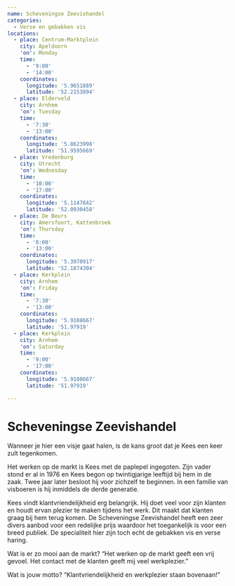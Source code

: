 ```yaml
---
name: Scheveningse Zeevishandel
categories:
  - Verse en gebakken vis
locations:
  - place: Centrum-Marktplein
    city: Apeldoorn
    'on': Monday
    time:
      - '9:00'
      - '14:00'
    coordinates:
      longitude: '5.9651889'
      latitude: '52.2153894'
  - place: Elderveld
    city: Arnhem
    'on': Tuesday
    time:
      - '7:30'
      - '13:00'
    coordinates:
      longitude: '5.8623998'
      latitude: '51.9595669'
  - place: Vredenburg
    city: Utrecht
    'on': Wednesday
    time:
      - '10:00'
      - '17:00'
    coordinates:
      longitude: '5.1147842'
      latitude: '52.0930458'
  - place: De Beurs
    city: Amersfoort, Kattenbroek
    'on': Thursday
    time:
      - '8:00'
      - '13:00'
    coordinates:
      longitude: '5.3970917'
      latitude: '52.1874304'
  - place: Kerkplein
    city: Arnhem
    'on': Friday
    time:
      - '7:30'
      - '13:00'
    coordinates:
      longitude: '5.9108667'
      latitude: '51.97919'
  - place: Kerkplein
    city: Arnhem
    'on': Saturday
    time:
      - '9:00'
      - '17:00'
    coordinates:
      longitude: '5.9108667'
      latitude: '51.97919'

---
```


# Scheveningse Zeevishandel

Wanneer je hier een visje gaat halen, is de kans groot dat je Kees een keer zult tegenkomen.

Het werken op de markt is Kees met de paplepel ingegoten. Zijn vader stond er al in 1976 en Kees begon op twintigjarige leeftijd bij hem in de zaak. Twee jaar later besloot hij voor zichzelf te beginnen. In een familie van visboeren is hij inmiddels de derde generatie.

Kees vindt klantvriendelijkheid erg belangrijk. Hij doet veel voor zijn klanten en houdt ervan plezier te maken tijdens het werk. Dit maakt dat klanten graag bij hem terug komen. De Scheveningse Zeevishandel heeft een zeer divers aanbod voor een redelijke prijs waardoor het toegankelijk is voor een breed publiek. De specialiteit hier zijn toch echt de gebakken vis en verse haring.

Wat is er zo mooi aan de markt?
“Het werken op de markt geeft een vrij gevoel. Het contact met de klanten geeft mij veel werkplezier.”

Wat is jouw motto?
“Klantvriendelijkheid en werkplezier staan bovenaan!”